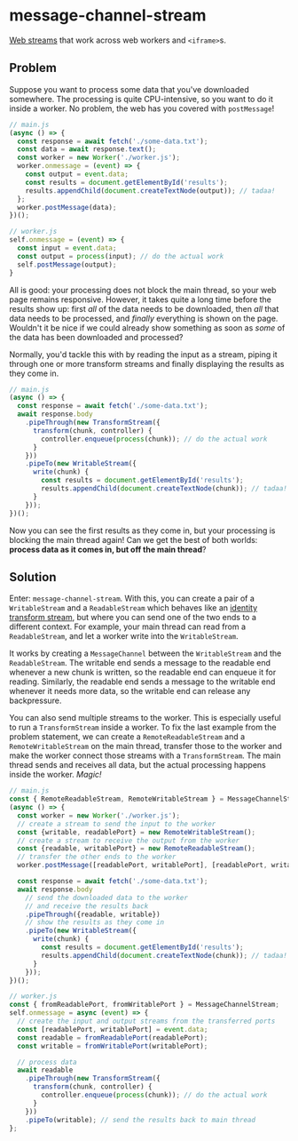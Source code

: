 # message-channel-stream
[Web streams][streams-spec] that work across web workers and `<iframe>`s.

## Problem
Suppose you want to process some data that you've downloaded somewhere. The processing is quite CPU-intensive,
so you want to do it inside a worker. No problem, the web has you covered with `postMessage`!

```js
// main.js
(async () => {
  const response = await fetch('./some-data.txt');
  const data = await response.text();
  const worker = new Worker('./worker.js');
  worker.onmessage = (event) => {
    const output = event.data;
    const results = document.getElementById('results');
    results.appendChild(document.createTextNode(output)); // tadaa!
  };
  worker.postMessage(data);
})();

// worker.js
self.onmessage = (event) => {
  const input = event.data;
  const output = process(input); // do the actual work
  self.postMessage(output);
}
```

All is good: your processing does not block the main thread, so your web page remains responsive. However, it takes
quite a long time before the results show up: first *all* of the data needs to be downloaded, then *all* that data
needs to be processed, and *finally* everything is shown on the page. Wouldn't it be nice if we could already show
something as soon as *some* of the data has been downloaded and processed?

Normally, you'd tackle this with by reading the input as a stream, piping it through one or more transform streams
and finally displaying the results as they come in.

```js
// main.js
(async () => {
  const response = await fetch('./some-data.txt');
  await response.body
    .pipeThrough(new TransformStream({
      transform(chunk, controller) {
        controller.enqueue(process(chunk)); // do the actual work
      }
    }))
    .pipeTo(new WritableStream({
      write(chunk) {
        const results = document.getElementById('results');
        results.appendChild(document.createTextNode(chunk)); // tadaa!
      }
    }));
})();
```

Now you can see the first results as they come in, but your processing is blocking the main thread again!
Can we get the best of both worlds: **process data as it comes in, but off the main thread**?

## Solution
Enter: `message-channel-stream`. With this, you can create a pair of a `WritableStream` and a `ReadableStream` which
behaves like an [identity transform stream][identity-transform-stream], but where you can send one of the two ends
to a different context.
For example, your main thread can read from a `ReadableStream`, and let a worker write into the `WritableStream`.

It works by creating a `MessageChannel` between the `WritableStream` and the `ReadableStream`. The writable end sends
a message to the readable end whenever a new chunk is written, so the readable end can enqueue it for reading.
Similarly, the readable end sends a message to the writable end whenever it needs more data, so the writable end
can release any backpressure.

You can also send multiple streams to the worker. This is especially useful to run a `TransformStream` inside a worker.
To fix the last example from the problem statement, we can create a `RemoteReadableStream` and a `RemoteWritableStream`
on the main thread, transfer those to the worker and make the worker connect those streams with a `TransformStream`.
The main thread sends and receives all data, but the actual processing happens inside the worker. _Magic!_

```js
// main.js
const { RemoteReadableStream, RemoteWritableStream } = MessageChannelStream;
(async () => {
  const worker = new Worker('./worker.js');
  // create a stream to send the input to the worker
  const {writable, readablePort} = new RemoteWritableStream();
  // create a stream to receive the output from the worker
  const {readable, writablePort} = new RemoteReadableStream();
  // transfer the other ends to the worker
  worker.postMessage([readablePort, writablePort], [readablePort, writablePort]);

  const response = await fetch('./some-data.txt');
  await response.body
    // send the downloaded data to the worker
    // and receive the results back
    .pipeThrough({readable, writable})
    // show the results as they come in
    .pipeTo(new WritableStream({
      write(chunk) {
        const results = document.getElementById('results');
        results.appendChild(document.createTextNode(chunk)); // tadaa!
      }
    }));
})();

// worker.js
const { fromReadablePort, fromWritablePort } = MessageChannelStream;
self.onmessage = async (event) => {
  // create the input and output streams from the transferred ports
  const [readablePort, writablePort] = event.data;
  const readable = fromReadablePort(readablePort);
  const writable = fromWritablePort(writablePort);

  // process data
  await readable
    .pipeThrough(new TransformStream({
      transform(chunk, controller) {
        controller.enqueue(process(chunk)); // do the actual work
      }
    }))
    .pipeTo(writable); // send the results back to main thread
};
```

[streams-spec]: https://streams.spec.whatwg.org/
[fetch-spec]: https://fetch.spec.whatwg.org/
[identity-transform-stream]: https://streams.spec.whatwg.org/#identity-transform-stream
